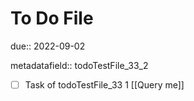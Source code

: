 # To Do File

due:: 2022-09-02

metadatafield:: todoTestFile_33_2

- [ ] Task of todoTestFile_33 1 [[Query me]]
